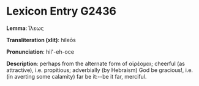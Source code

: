 # Lexicon Entry G2436

**Lemma**: ἵλεως

**Transliteration (xlit)**: híleōs

**Pronunciation**: hil'-eh-oce

**Description**:
perhaps from the alternate form of αἱρέομαι; cheerful (as attractive), i.e. propitious; adverbially (by Hebraism) God be gracious!, i.e. (in averting some calamity) far be it:--be it far, merciful.

